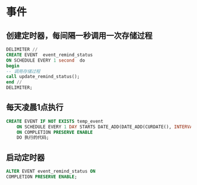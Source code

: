 
# 事件

## 创建定时器，每间隔一秒调用一次存储过程
```sql
DELIMITER //  
CREATE EVENT  event_remind_status  
ON SCHEDULE EVERY 1 second  do  
begin
-- 调用存储过程
call update_remind_status();  
end //  
DELIMITER;  
```
## 每天凌晨1点执行
```sql
CREATE EVENT IF NOT EXISTS temp_event   
    ON SCHEDULE EVERY 1 DAY STARTS DATE_ADD(DATE_ADD(CURDATE(), INTERVAL 1 DAY), INTERVAL 1 HOUR)   
    ON COMPLETION PRESERVE ENABLE   
    DO 执行的代码;
```

## 启动定时器
```sql
ALTER EVENT event_remind_status ON    
COMPLETION PRESERVE ENABLE; 
```

